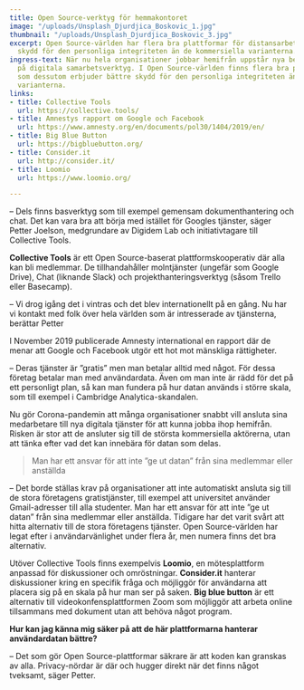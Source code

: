 ```yaml
---
title: Open Source-verktyg för hemmakontoret
image: "/uploads/Unsplash_Djurdjica_Boskovic_1.jpg"
thumbnail: "/uploads/Unsplash_Djurdjica_Boskovic_3.jpg"
excerpt: Open Source-världen har flera bra plattformar för distansarbete, med bättre
  skydd för den personliga integriteten än de kommersiella varianterna.
ingress-text: När nu hela organisationer jobbar hemifrån uppstår nya behov och krav
  på digitala samarbetsverktyg. I Open Source-världen finns flera bra plattformar
  som dessutom erbjuder bättre skydd för den personliga integriteten än de kommersiella
  varianterna.
links:
- title: Collective Tools
  url: https://collective.tools/
- title: Amnestys rapport om Google och Facebook
  url: https://www.amnesty.org/en/documents/pol30/1404/2019/en/
- title: Big Blue Button
  url: https://bigbluebutton.org/
- title: Consider.it
  url: http://consider.it/
- title: Loomio
  url: https://www.loomio.org/

---
```

– Dels finns basverktyg som till exempel gemensam dokumenthantering och chat. Det kan vara bra att börja med istället för Googles tjänster, säger Petter Joelson, medgrundare av Digidem Lab och initiativtagare till Collective Tools.

**Collective Tools** är ett Open Source-baserat plattformskooperativ där alla kan bli medlemmar. De tillhandahåller molntjänster (ungefär som Google Drive), Chat (liknande Slack) och projekthanteringsverktyg (såsom Trello eller Basecamp).

– Vi drog igång det i vintras och det blev internationellt på en gång. Nu har vi kontakt med folk över hela världen som är intresserade av tjänsterna, berättar Petter

I November 2019 publicerade Amnesty international en rapport där de menar att Google och Facebook utgör ett hot mot mänskliga rättigheter.

– Deras tjänster är ”gratis” men man betalar alltid med något. För dessa företag betalar man med användardata. Även om man inte är rädd för det på ett personligt plan, så kan man fundera på hur datan används i större skala, som till exempel i Cambridge Analytica-skandalen.

Nu gör Corona-pandemin att många organisationer snabbt vill ansluta sina medarbetare till nya digitala tjänster för att kunna jobba ihop hemifrån. Risken är stor att de ansluter sig till de största kommersiella aktörerna, utan att tänka efter vad det kan innebära för datan som delas.

> Man har ett ansvar för att inte ”ge ut datan” från sina medlemmar eller anställda

– Det borde ställas krav på organisationer att inte automatiskt ansluta sig till de stora företagens gratistjänster, till exempel att universitet använder Gmail-adresser till alla studenter. Man har ett ansvar för att inte ”ge ut datan” från sina medlemmar eller anställda. Tidigare har  det varit svårt att hitta alternativ till de stora företagens tjänster. Open Source-världen har legat efter i användarvänlighet under flera år, men numera finns det bra alternativ.

Utöver Collective Tools finns exempelvis **Loomio**, en mötesplattform anpassad för diskussioner och omröstningar. **Consider.it** hanterar diskussioner kring en specifik fråga och möjliggör för användarna att placera sig på en skala på hur man ser på saken. **Big blue button** är ett alternativ till videokonfensplattformen Zoom som möjliggör att arbeta online tillsammans med dokument utan att behöva något program.

**Hur kan jag känna mig säker på att de här plattformarna hanterar användardatan bättre?**

– Det som gör Open Source-plattformar säkrare är att koden kan granskas av alla. Privacy-nördar är där och hugger direkt när det finns något tveksamt, säger Petter.
